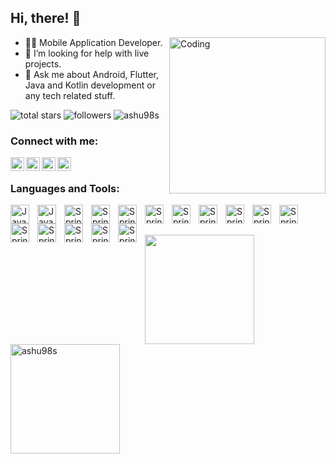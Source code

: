 ##  Hi, there! 👋
<img align="right" alt="Coding" width="250" src="https://t4.ftcdn.net/jpg/02/73/46/99/360_F_273469972_ESU9Rq3eIpSrK3xddlIEyDh7vrslbiGg.jpg">

- 👨‍💻 Mobile Application Developer.
- 🤔 I’m looking for help with live projects.
- 💬 Ask me about Android, Flutter, Java and Kotlin development or any tech related stuff.
<p>
<img alt="total stars" title="Total stars on GitHub" src="https://custom-icon-badges.demolab.com/github/stars/ashu98s?color=55960c&style=for-the-badge&labelColor=488207&logo=star"/></a>
<img alt="followers" title="Follow me on Github" src="https://custom-icon-badges.demolab.com/github/followers/ashu98s?color=236ad3&labelColor=1155ba&style=for-the-badge&logo=person-add&label=Follow&logoColor=white"/></a>
<align="left"> <img src="https://komarev.com/ghpvc/?username=ashu98s&label=Profile%20views&color=1E88E5&style=flat" alt="ashu98s" /> 
</P>

### Connect with me:

[<img align="left" alt="ashu98s | Twitter" width="22px" src="https://cdn.jsdelivr.net/npm/simple-icons@v3/icons/twitter.svg" />](https://twitter.com/98_ashirbad)
[<img align="left" alt="ashu98s| LinkedIn" width="22px" src="https://cdn.jsdelivr.net/npm/simple-icons@v3/icons/linkedin.svg" />](https://www.linkedin.com/in/ashirbad98/)
[<img align="left" alt="ashu98s| Instagram" width="22px" src="https://cdn.jsdelivr.net/npm/simple-icons@v3/icons/instagram.svg" />](https://www.instagram.com/ashirbad.iam/)
[<img align="left" alt="ashu98s| Web" width="22px" src="https://cdn.jsdelivr.net/npm/simple-icons@v3/icons/wordpress.svg" />](https://ashu98s.github.io/)

<br />

### Languages and Tools:
<img align="left" alt="Java" width="30px" style="padding-right:10px;" src="https://cdn.jsdelivr.net/gh/devicons/devicon/icons/android/android-original.svg"/>
<img align="left" alt="Java" width="30px" style="padding-right:10px;" src="https://cdn.jsdelivr.net/gh/devicons/devicon/icons/java/java-original.svg"/>
<img align="left" alt="Spring" width="30px" style="padding-right:10px;" src="https://cdn.jsdelivr.net/gh/devicons/devicon/icons/flutter/flutter-original.svg" />
<img align="left" alt="Spring" width="30px" style="padding-right:10px;" src="https://cdn.jsdelivr.net/gh/devicons/devicon/icons/dart/dart-original.svg" />
<img align="left" alt="Spring" width="30px" style="padding-right:10px;" src="https://cdn.jsdelivr.net/gh/devicons/devicon/icons/kotlin/kotlin-original.svg" />
<img align="left" alt="Spring" width="30px" style="padding-right:10px;" src="https://cdn.jsdelivr.net/gh/devicons/devicon/icons/mysql/mysql-original.svg" />
<img align="left" alt="Spring" width="30px" style="padding-right:10px;" src="https://cdn.jsdelivr.net/gh/devicons/devicon/icons/sqlite/sqlite-original.svg" />
<img align="left" alt="Spring" width="30px" style="padding-right:10px;" src="https://cdn.jsdelivr.net/gh/devicons/devicon/icons/firebase/firebase-plain.svg" />
<img align="left" alt="Spring" width="30px" style="padding-right:10px;" src="https://cdn.jsdelivr.net/gh/devicons/devicon/icons/html5/html5-original-wordmark.svg" />
<img align="left" alt="Spring" width="30px" style="padding-right:10px;" src="https://cdn.jsdelivr.net/gh/devicons/devicon/icons/css3/css3-original-wordmark.svg" />
<img align="left" alt="Spring" width="30px" style="padding-right:10px;" src="https://cdn.jsdelivr.net/gh/devicons/devicon/icons/androidstudio/androidstudio-original.svg" />
<img align="left" alt="Spring" width="30px" style="padding-right:10px;" src="https://cdn.jsdelivr.net/gh/devicons/devicon/icons/figma/figma-original.svg" />
<img align="left" alt="Spring" width="30px" style="padding-right:10px;" src="https://cdn.jsdelivr.net/gh/devicons/devicon/icons/git/git-original.svg" />
<img align="left" alt="Spring" width="30px" style="padding-right:10px;" src="https://cdn.jsdelivr.net/gh/devicons/devicon/icons/github/github-original.svg" />
<img align="left" alt="Spring" width="30px" style="padding-right:10px;" src="https://cdn.jsdelivr.net/gh/devicons/devicon/icons/slack/slack-original.svg" />
<img align="left" alt="Spring" width="30px" style="padding-right:10px;" src="https://cdn.jsdelivr.net/gh/devicons/devicon/icons/vscode/vscode-original.svg" />
<br/>
<br/>

<p>
 <a href="https://github.com/ashu98s/github-readme-stats">
  <img height=175 align="center" src="https://github-readme-stats.vercel.app/api/top-langs/?username=ashu98s&hide=c%23,powershell,java&title_color=2aa889&text_color=000&icon_color=2bbc8a&bg_color=fff&langs_count=8&layout=compact"/>
  </a>
  <img align="center" height=175 src="https://github-readme-stats.vercel.app/api?username=ashu98s&show_icons=true" alt="ashu98s" />
 </p>
